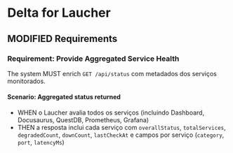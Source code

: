 # Delta for Laucher

## MODIFIED Requirements
### Requirement: Provide Aggregated Service Health
The system MUST enrich `GET /api/status` com metadados dos serviços monitorados.

#### Scenario: Aggregated status returned
- WHEN o Laucher avalia todos os serviços (incluindo Dashboard, Docusaurus, QuestDB, Prometheus, Grafana)
- THEN a resposta inclui cada serviço com `overallStatus`, `totalServices`, `degradedCount`, `downCount`, `lastCheckAt` e campos por serviço (`category`, `port`, `latencyMs`)
